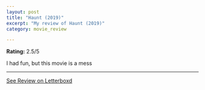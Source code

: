 ```yaml
---
layout: post
title: "Haunt (2019)"
excerpt: "My review of Haunt (2019)"
category: movie_review

---
```


**Rating:** 2.5/5

I had fun, but this movie is a mess

<hr>

[See Review on Letterboxd](https://boxd.it/1q8Na3)
